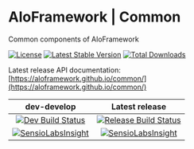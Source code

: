 # AloFramework | Common #

Common components of AloFramework

[![License](https://poser.pugx.org/aloframework/log/common?format=plastic)](LICENSE)
[![Latest Stable Version](https://poser.pugx.org/aloframework/common/v/stable?format=plastic)](https://packagist.org/packages/aloframework/common)
[![Total Downloads](https://poser.pugx.org/aloframework/common/downloads?format=plastic)](https://packagist.org/packages/aloframework/common)

Latest release API documentation: [https://aloframework.github.io/common/](https://aloframework.github.io/common/)

|                                                                                          dev-develop                                                                                         |                                                             Latest release                                                            |
|:-------------------------------------------------------------------------------------------------------------------------------------------------------------------------------------------:|:-------------------------------------------------------------------------------------------------------------------------------------:|
| [![Dev Build Status](https://travis-ci.org/aloframework/common.svg?branch=develop)](https://travis-ci.org/aloframework/common)                                                              | [![Release Build Status](https://travis-ci.org/aloframework/common.svg?branch=1.0)](https://travis-ci.org/aloframework/common)            |
| [![SensioLabsInsight](https://insight.sensiolabs.com/projects/c3500bba-d9af-4734-9dc7-31fddc7f8abe/mini.png)](https://insight.sensiolabs.com/projects/2f980e0c-215e-4d11-8313-4d071b32b4fd) | [![SensioLabsInsight](https://i.imgur.com/KygqLtf.png)](https://insight.sensiolabs.com/projects/2f980e0c-215e-4d11-8313-4d071b32b4fd) |
